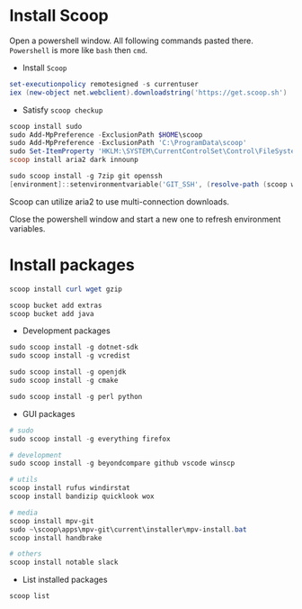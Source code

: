 # Install Scoop

Open a powershell window. All following commands pasted there. `Powershell` is more like `bash` then
`cmd`.

* Install `Scoop`

```ps1
set-executionpolicy remotesigned -s currentuser
iex (new-object net.webclient).downloadstring('https://get.scoop.sh')

```

* Satisfy `scoop checkup`

```ps1
scoop install sudo
sudo Add-MpPreference -ExclusionPath $HOME\scoop
sudo Add-MpPreference -ExclusionPath 'C:\ProgramData\scoop'
sudo Set-ItemProperty 'HKLM:\SYSTEM\CurrentControlSet\Control\FileSystem' -Name 'LongPathsEnabled' -Value 1
scoop install aria2 dark innounp

sudo scoop install -g 7zip git openssh
[environment]::setenvironmentvariable('GIT_SSH', (resolve-path (scoop which ssh)), 'USER')

```

Scoop can utilize aria2 to use multi-connection downloads.

Close the powershell window and start a new one to refresh environment variables.

# Install packages

```ps1
scoop install curl wget gzip

scoop bucket add extras
scoop bucket add java

```

* Development packages

```ps1
sudo scoop install -g dotnet-sdk
sudo scoop install -g vcredist

sudo scoop install -g openjdk
sudo scoop install -g cmake

sudo scoop install -g perl python

```

* GUI packages

```ps1
# sudo
sudo scoop install -g everything firefox

# development
sudo scoop install -g beyondcompare github vscode winscp

# utils
scoop install rufus windirstat
scoop install bandizip quicklook wox

# media
scoop install mpv-git
sudo ~\scoop\apps\mpv-git\current\installer\mpv-install.bat
scoop install handbrake

# others
scoop install notable slack

```

* List installed packages

```ps1
scoop list

```
